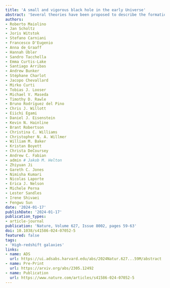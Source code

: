 ```yaml
---
title: 'A small and vigorous black hole in the early Universe'
abstract: 'Several theories have been proposed to describe the formation of black hole seeds in the early Universe and to explain the emergence of very massive black holes observed in the first thousand million years after the Big Bang. Models consider different seeding and accretion scenarios, which require the detection and characterization of black holes in the first few hundred million years after the Big Bang to be validated. Here we present an extensive analysis of the JWST-NIRSpec spectrum of GN-z11, an exceptionally luminous galaxy at {{< math >}}$z = 10.6${{< /math >}}, revealing the detection of the {{< math >}}$\mathrm{[NeIV]}\lambda2423${{< /math >}} and {{< math >}}$\mathrm{CII}^{\ast}\lambda1335${{< /math >}} transitions (typical of active galactic nuclei), as well as semi-forbidden nebular lines tracing gas densities higher than {{< math >}}$10^{9}\ \mathrm{cm}^{-3}${{< /math >}}, typical of the broad line region of active galactic nuclei. These spectral features indicate that GN-z11 hosts an accreting black hole. The spectrum also reveals a deep and blueshifted {{< math >}}$\mathrm{CIV}\lambda1549${{< /math >}} absorption trough, tracing an outflow with velocity {{< math >}}$800-1,000\ \mathrm{km/s}${{< /math >}}, probably driven by the active galactic nucleus. Assuming local virial relations, we derive a black hole mass of {{< math >}}$\mathrm{log}_{10}(M_{\mathrm{BH}}/M_{\odot}) = 6.2 \pm 0.3${{< /math >}}, accreting at about five times the Eddington rate. These properties are consistent with both heavy seeds scenarios and scenarios considering intermediate and light seeds experiencing episodic super-Eddington phases. Our finding explains the high luminosity of GN-z11 and can also provide an explanation for its exceptionally high nitrogen abundance.'
authors:
- Roberto Maiolino
- Jan Scholtz
- Joris Witstok
- Stefano Carniani
- Francesco D'Eugenio
- Anna de Graaff
- Hannah Übler
- Sandro Tacchella
- Emma Curtis-Lake
- Santiago Arribas
- Andrew Bunker
- Stéphane Charlot
- Jacopo Chevallard
- Mirko Curti
- Tobias J. Looser
- Michael V. Maseda
- Timothy D. Rawle
- Bruno Rodrı́guez del Pino
- Chris J. Willott
- Eiichi Egami
- Daniel J. Eisenstein
- Kevin N. Hainline
- Brant Robertson
- Christina C. Williams
- Christopher N. A. Willmer
- William M. Baker
- Kristan Boyett
- Christa DeCoursey
- Andrew C. Fabian
- admin # Jakob M. Helton
- Zhiyuan Ji
- Gareth C. Jones
- Nimisha Kumari
- Nicolas Laporte
- Erica J. Nelson
- Michele Perna
- Lester Sandles
- Irene Shivaei
- Fengwu Sun
date: '2024-01-17'
publishDate: '2024-01-17'
publication_types:
- article-journal
publication: 'Nature, Volume 627, Issue 8002, pages 59-63'
doi: 10.1038/s41586-024-07052-5
featured: false
tags:
- 'High-redshift galaxies'
links:
- name: ADS
  url: https://ui.adsabs.harvard.edu/abs/2024Natur.627...59M/abstract
- name: Pre-Print
  url: https://arxiv.org/abs/2305.12492
- name: Publication
  url: https://www.nature.com/articles/s41586-024-07052-5
---
```

